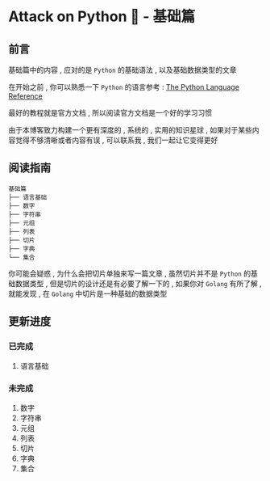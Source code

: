 # Attack on Python 🐍 - 基础篇


<extoc></extoc>

## 前言

基础篇中的内容 , 应对的是 `Python` 的基础语法 , 以及基础数据类型的文章

在开始之前 , 你可以熟悉一下 `Python` 的语言参考 : [The Python Language Reference](https://docs.python.org/3/reference/index.html)

最好的教程就是官方文档 , 所以阅读官方文档是一个好的学习习惯

由于本博客致力构建一个更有深度的 , 系统的 , 实用的知识星球 , 如果对于某些内容觉得不够清晰或者内容有误 , 可以联系我 , 我们一起让它变得更好

## 阅读指南

```
基础篇
├── 语言基础   
├── 数字  
├── 字符串   
├── 元组
├── 列表
├── 切片   
├── 字典   
└── 集合
```

你可能会疑惑 , 为什么会把切片单独来写一篇文章 , 虽然切片并不是 `Python` 的基础数据类型 , 但是切片的设计还是有必要了解一下的 , 如果你对 `Golang` 有所了解 , 就能发现 , 在 `Golang` 中切片是一种基础的数据类型

## 更新进度

### 已完成

1. 语言基础

### 未完成

1. 数字
2. 字符串
3. 元组
4. 列表
5. 切片
6. 字典
7. 集合

